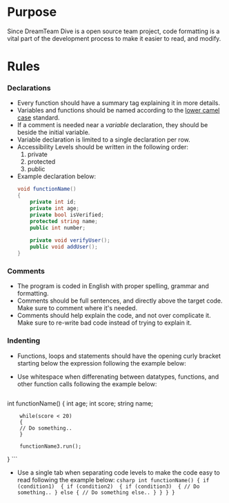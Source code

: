 # Purpose
Since DreamTeam Dive is a open source team project, code formatting is a vital part of the development process to make it easier to read, and modify.

# Rules

### Declarations
  * Every function should have a summary tag explaining it in more details.
  * Variables and functions should be named according to the [lower camel case](https://en.wikipedia.org/wiki/Camel_case) standard.
  * If a comment is needed near a *variable* declaration, they should be beside the initial variable.
  * Variable declaration is limited to a single declaration per row.
  * Accessibility Levels should be written in the following order:
    1. private
    2. protected
    3. public 
  * Example declaration below:
    ```csharp
    void functionName() 
    {
        private int id;
        private int age;
        private bool isVerified;
        protected string name;
        public int number;
        
        private void verifyUser();
        public void addUser();
    }
    ```
### Comments
  * The program is coded in English with proper spelling, grammar and formatting.
  * Comments should be full sentences, and directly above the target code. Make sure to comment where it's needed.
  * Comments should help explain the code, and not over complicate it. Make sure to re-write bad code instead of trying to explain it.

### Indenting
  * Functions, loops and statements should have the opening curly bracket starting below the expression following the example below:
    
  * Use whitespace when differenating between datatypes, functions, and other function calls following the example below:
    ```csharp
int functionName()
 {
		int age;
		int score;
		string name;

		while(score < 20) 
		{
		// Do something..
		}
		
		functionName3.run();
}
    ```
   * Use a single tab when separating code levels to make the code easy to read following the example below:
    ```csharp
int functionName()
{
		if (condition1) 
		{
			if (condition2) 
			{
				if (condition3) 
				{
					// Do something..
				} else
				{
					// Do something else..
				}
			}
		}
}
    ```